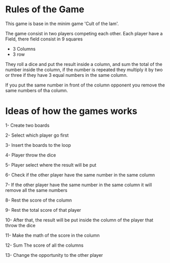 # Rules of the Game
This game is base in the minim game 'Cult of the lam'.

The game consist in two players competing each other. 
Each player have a Field, there field consist in 9 squares

- 3 Columns
- 3 row

They roll a dice and put the result inside a column,
and sum the total of the number inside the column, if the 
number is repeated they multiply it by two or three if they have 3 equal
numbers in the same column.

If you put the same number in front of the column opponent you remove 
the same numbers of tha column. 

# Ideas of how the games works

1- Create two boards

2- Select which player go first

3- Insert the boards to the loop

4- Player throw the dice

5- Player select where the result will be put

6- Check if the other player have the same number in the same column

7- If the other player have the same number in the same column it will remove all the same numbers

8- Rest the score of the column

9- Rest the total score of that player

10- After that, the result will be put inside the column of the player that throw the dice

11- Make the math of the score in the column

12- Sum The score of all the columns

13- Change the opportunity to the other player
